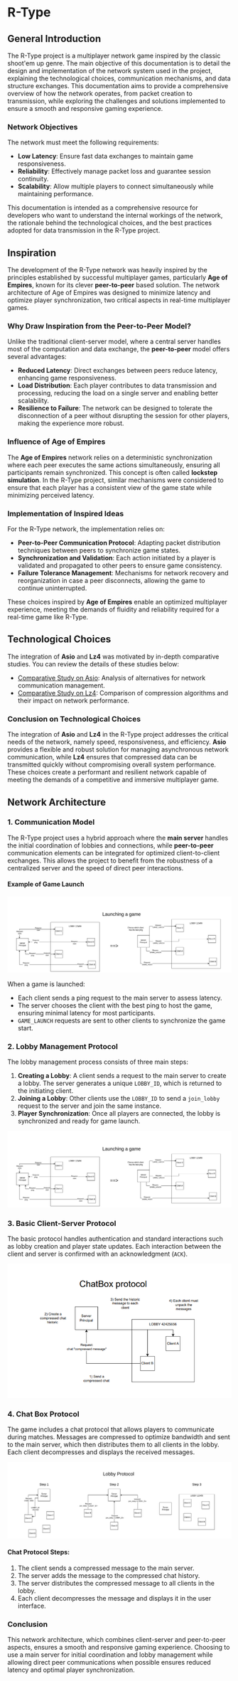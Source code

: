 # R-Type

## General Introduction

The R-Type project is a multiplayer network game inspired by the classic shoot'em up genre. The main objective of this documentation is to detail the design and implementation of the network system used in the project, explaining the technological choices, communication mechanisms, and data structure exchanges. This documentation aims to provide a comprehensive overview of how the network operates, from packet creation to transmission, while exploring the challenges and solutions implemented to ensure a smooth and responsive gaming experience.

### Network Objectives

The network must meet the following requirements:
- **Low Latency**: Ensure fast data exchanges to maintain game responsiveness.
- **Reliability**: Effectively manage packet loss and guarantee session continuity.
- **Scalability**: Allow multiple players to connect simultaneously while maintaining performance.

This documentation is intended as a comprehensive resource for developers who want to understand the internal workings of the network, the rationale behind the technological choices, and the best practices adopted for data transmission in the R-Type project.

## Inspiration

The development of the R-Type network was heavily inspired by the principles established by successful multiplayer games, particularly **Age of Empires**, known for its clever **peer-to-peer** based solution. The network architecture of Age of Empires was designed to minimize latency and optimize player synchronization, two critical aspects in real-time multiplayer games.

### Why Draw Inspiration from the Peer-to-Peer Model?

Unlike the traditional client-server model, where a central server handles most of the computation and data exchange, the **peer-to-peer** model offers several advantages:
- **Reduced Latency**: Direct exchanges between peers reduce latency, enhancing game responsiveness.
- **Load Distribution**: Each player contributes to data transmission and processing, reducing the load on a single server and enabling better scalability.
- **Resilience to Failure**: The network can be designed to tolerate the disconnection of a peer without disrupting the session for other players, making the experience more robust.

### Influence of Age of Empires

The **Age of Empires** network relies on a deterministic synchronization where each peer executes the same actions simultaneously, ensuring all participants remain synchronized. This concept is often called **lockstep simulation**. In the R-Type project, similar mechanisms were considered to ensure that each player has a consistent view of the game state while minimizing perceived latency.

### Implementation of Inspired Ideas

For the R-Type network, the implementation relies on:
- **Peer-to-Peer Communication Protocol**: Adapting packet distribution techniques between peers to synchronize game states.
- **Synchronization and Validation**: Each action initiated by a player is validated and propagated to other peers to ensure game consistency.
- **Failure Tolerance Management**: Mechanisms for network recovery and reorganization in case a peer disconnects, allowing the game to continue uninterrupted.

These choices inspired by **Age of Empires** enable an optimized multiplayer experience, meeting the demands of fluidity and reliability required for a real-time game like R-Type.

## Technological Choices

The integration of **Asio** and **Lz4** was motivated by in-depth comparative studies. You can review the details of these studies below:

- [Comparative Study on Asio](./Study/ComparativeStudyAsio.pdf): Analysis of alternatives for network communication management.
- [Comparative Study on Lz4](./Study/ComparativeStudyLibCompression.pdf): Comparison of compression algorithms and their impact on network performance.

### Conclusion on Technological Choices

The integration of **Asio** and **Lz4** in the R-Type project addresses the critical needs of the network, namely speed, responsiveness, and efficiency. **Asio** provides a flexible and robust solution for managing asynchronous network communication, while **Lz4** ensures that compressed data can be transmitted quickly without compromising overall system performance. These choices create a performant and resilient network capable of meeting the demands of a competitive and immersive multiplayer game.

## Network Architecture

### 1. Communication Model

The R-Type project uses a hybrid approach where the **main server** handles the initial coordination of lobbies and connections, while **peer-to-peer** communication elements can be integrated for optimized client-to-client exchanges. This allows the project to benefit from the robustness of a centralized server and the speed of direct peer interactions.

#### Example of Game Launch
![Game Launch](./images/img_4.png)

When a game is launched:
- Each client sends a ping request to the main server to assess latency.
- The server chooses the client with the best ping to host the game, ensuring minimal latency for most participants.
- `GAME_LAUNCH` requests are sent to other clients to synchronize the game start.

### 2. Lobby Management Protocol

The lobby management process consists of three main steps:
1. **Creating a Lobby**: A client sends a request to the main server to create a lobby. The server generates a unique `LOBBY_ID`, which is returned to the initiating client.
2. **Joining a Lobby**: Other clients use the `LOBBY_ID` to send a `join_lobby` request to the server and join the same instance.
3. **Player Synchronization**: Once all players are connected, the lobby is synchronized and ready for game launch.

![Lobby Protocol](./images/img_3.png)

### 3. Basic Client-Server Protocol

The basic protocol handles authentication and standard interactions such as lobby creation and player state updates. Each interaction between the client and server is confirmed with an acknowledgment (`ACK`).

![Client-Server Protocol](./images/img_1.png)

### 4. Chat Box Protocol

The game includes a chat protocol that allows players to communicate during matches. Messages are compressed to optimize bandwidth and sent to the main server, which then distributes them to all clients in the lobby. Each client decompresses and displays the received messages.

![Chat Protocol](./images/img_2.png)

#### Chat Protocol Steps:
1. The client sends a compressed message to the main server.
2. The server adds the message to the compressed chat history.
3. The server distributes the compressed message to all clients in the lobby.
4. Each client decompresses the message and displays it in the user interface.

### Conclusion

This network architecture, which combines client-server and peer-to-peer aspects, ensures a smooth and responsive gaming experience. Choosing to use a main server for initial coordination and lobby management while allowing direct peer communications when possible ensures reduced latency and optimal player synchronization.
